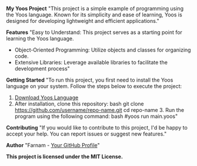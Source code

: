 **My Yoos Project**
"This project is a simple example of programming using the Yoos language.
Known for its simplicity and ease of learning, Yoos is designed for developing lightweight and efficient applications."

**Features**
"Easy to Understand: This project serves as a starting point for learning the Yoos language.
- Object-Oriented Programming: Utilize objects and classes for organizing code.
- Extensive Libraries: Leverage available libraries to facilitate the development process"

**Getting Started**
"To run this project, you first need to install the Yoos language on your system. Follow the steps below to execute the project:

1. [Download Yoos Language](https://example.com/download)
2. After installation, clone this repository:
   bash
   git clone https://github.com/username/repo-name.git
   cd repo-name
   3. Run the program using the following command:
   bash
   #yoos run main.yoos"

**Contributing**
"If you would like to contribute to this project, I'd be happy to accept your help.
You can report issues or suggest new features."

**Author**
"Farnam - [Your GitHub Profile](https://github.com/creator-69)"


**This project is licensed under the MIT License.**


